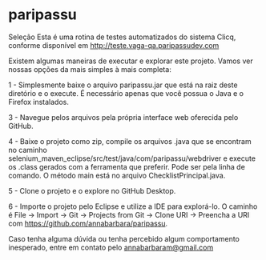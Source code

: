 # paripassu
Seleção
Esta é uma rotina de testes automatizados do sistema Clicq, conforme disponível em http://teste.vaga-qa.paripassudev.com

Existem algumas maneiras de executar e explorar este projeto. Vamos ver nossas opções da mais simples à mais completa:

1 - Simplesmente baixe o arquivo paripassu.jar que está na raiz deste diretório e o execute. É necessário apenas que você possua o Java e o Firefox instalados.

3 - Navegue pelos arquivos pela própria interface web oferecida pelo GitHub.

4 - Baixe o projeto como zip, compile os arquivos .java que se encontram no caminho selenium_maven_eclipse/src/test/java/com/paripassu/webdriver e execute os .class gerados com a ferramenta que preferir. Pode ser pela linha de comando. O método main está no arquivo ChecklistPrincipal.java.

5 - Clone o projeto e o explore no GitHub Desktop.

6 - Importe o projeto pelo Eclipse e utilize a IDE para explorá-lo. O caminho é File -> Import -> Git -> Projects from Git -> Clone URI -> Preencha a URI com https://github.com/annabarbara/paripassu.

Caso tenha alguma dúvida ou tenha percebido algum comportamento inesperado, entre em contato pelo annabarbaram@gmail.com
